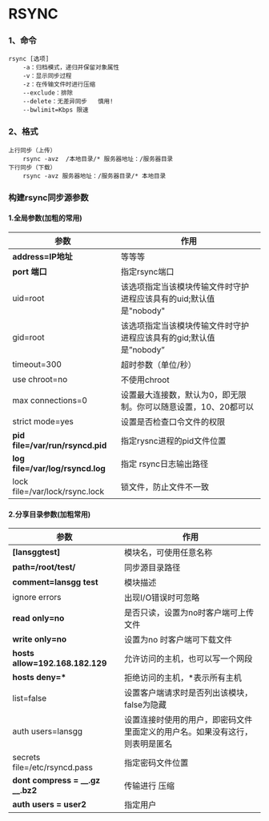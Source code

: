 # RSYNC

### 1、命令

```
rsync [选项] 
    -a：归档模式，递归并保留对象属性
    -v：显示同步过程
    -z：在传输文件时进行压缩
    --exclude：排除
    --delete：无差异同步   慎用!
    --bwlimit=Kbps 限速
```

### 2、格式

```
上行同步（上传）
    rsync -avz  /本地目录/* 服务器地址：/服务器目录
下行同步（下载）
    rsync -avz 服务器地址：/服务器目录/* 本地目录    
```

### 构建rsync同步源参数

#### 1.全局参数\(加粗的常用\)

| 参数 | 作用 |
| --- | --- |
| **address=IP地址** | 等等等 |
| **port 端口** | 指定rsync端口 |
| uid=root | 该选项指定当该模块传输文件时守护进程应该具有的uid;默认值是"nobody" |
| gid=root | 该选项指定当该模块传输文件时守护进程应该具有的gid;默认值是”nobody” |
| timeout=300 | 超时参数（单位\/秒） |
| use chroot=no | 不使用chroot |
| max connections=0 | 设置最大连接数，默认为0，即无限制。你可以随意设置，10、20都可以 |
| strict mode=yes | 设置是否检查口令文件的权限 |
| **pid file=\/var\/run\/rsyncd.pid** | 指定rysnc进程的pid文件位置 |
| **log file=\/var\/log\/rsyncd.log** | 指定 rsync日志输出路径 |
| lock file=\/var\/lock\/rsync.lock | 锁文件，防止文件不一致 |

#### 2.分享目录参数\(加粗常用\)

| 参数 | 作用 |
| --- | --- |
| **\[lansggtest\]** | 模块名，可使用任意名称 |
| **path=\/root\/test\/** | 同步源目录路径 |
| **comment=lansgg test** | 模块描述 |
| ignore errors | 出现I\/O错误时可忽略 |
| **read only=no** | 是否只读，设置为no时客户端可上传文件 |
| **write only=no** | 设置为no 时客户端可下载文件 |
| **hosts allow=192.168.182.129** | 允许访问的主机，也可以写一个网段 |
| **hosts deny=\*** | 拒绝访问的主机，\*表示所有主机 |
| list=false | 设置客户端请求时是否列出该模块，false为隐藏 |
| auth users=lansgg | 设置连接时使用的用户，即密码文件里面定义的用户名。如果没有这行，则表明是匿名 |
| secrets file=\/etc\/rsyncd.pass | 指定密码文件位置 |
| **dont compress = **__**.gz **__**.bz2** | 传输进行  压缩 |
| **auth users = user2** | 指定用户 |



